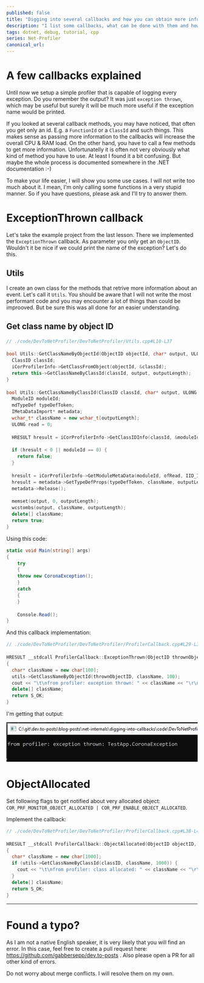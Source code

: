 ```yaml
---
published: false
title: "Digging into several callbacks and how you can obtain more information about an event"
description: "I list some callbacks, what can be done with them and how you can obtain more information about an event."
tags: dotnet, debug, tutorial, cpp
series: Net-Profiler
canonical_url:
---
```


# A few callbacks explained
Until now we setup a simple profiler that is capable of logging every exception. Do you remember the output? It was just `exception thrown`, which may be useful but surely it will be much more useful if the exception name would be printed.

If you looked at several callback methods, you may have noticed, that often you get only an id. E.g. a `FunctionId` or a `ClassId` and such things. This makes sense as passing more information to the callbacks will increase the overall CPU & RAM load. On the other hand, you have to call a few methods to get more information. Unfortunatelly it is often not very obviously what kind of method you have to use. At least I found it a bit confusing. But maybe the whole process is documented somewhere in the .NET documentation :-)

To make your life easier, I will show you some use cases. I will not write too much about it. I mean, I'm only calling some functions in a very stupid manner. So if you have questions, please ask and I'll try to answer them.

# ExceptionThrown callback
Let's take the example project from the last lesson. There we implemented the `ExceptionThrown` callback. As parameter you only get an `ObjectID`. Wouldn't it be nice if we could print the name of the exception? Let's do this.

## Utils
I create an own class for the methods that retrive more information about an event. Let's call it `Utils`. You should be aware that I will not write the most performant code and you may encounter a lot of things than could be improoved. But be sure this was all done for an easier understanding.

## Get class name by object ID

```cpp
// ./code/DevToNetProfiler/DevToNetProfiler/Utils.cpp#L10-L37

bool Utils::GetClassNameByObjectId(ObjectID objectId, char* output, ULONG outputLength) {
  ClassID classId;
  iCorProfilerInfo->GetClassFromObject(objectId, &classId);
  return this->GetClassNameByClassId(classId, output, outputLength);
}

bool Utils::GetClassNameByClassId(ClassID classId, char* output, ULONG outputLength) {
  ModuleID moduleId;
  mdTypeDef typeDefToken;
  IMetaDataImport* metadata;
  wchar_t* className = new wchar_t[outputLength];
  ULONG read = 0;

  HRESULT hresult = iCorProfilerInfo->GetClassIDInfo(classId, &moduleId, &typeDefToken);

  if (hresult < 0 || moduleId == 0) {
    return false;
  }

  hresult = iCorProfilerInfo->GetModuleMetaData(moduleId, ofRead, IID_IMetaDataImport, (IUnknown**)&metadata);
  hresult = metadata->GetTypeDefProps(typeDefToken, className, outputLength, &read, NULL, NULL);
  metadata->Release();

  memset(output, 0, outputLength);
  wcstombs(output, className, outputLength);
  delete[] className;
  return true;
}
```

Using this code:

```cs
static void Main(string[] args)
{
    try
    {
    throw new CoronaException();
    }
    catch
    {
    }

    Console.Read();
}
```

And this callback implementation:
```cpp
// ./code/DevToNetProfiler/DevToNetProfiler/ProfilerCallback.cpp#L29-L36

HRESULT __stdcall ProfilerCallback::ExceptionThrown(ObjectID thrownObjectID)
{
  char* className = new char[100];
  utils->GetClassNameByObjectId(thrownObjectID, className, 100);
  cout << "\t\nfrom profiler: exception thrown: " << className << "\r\n";
  delete[] className;
  return S_OK;
}
```

I'm getting that output:

![](./assets/exception-name.jpg)

# ObjectAllocated 
Set following flags to get notified about very allocated object: `COR_PRF_MONITOR_OBJECT_ALLOCATED | COR_PRF_ENABLE_OBJECT_ALLOCATED`. 

Implement the callback:

```cpp
// ./code/DevToNetProfiler/DevToNetProfiler/ProfilerCallback.cpp#L38-L46

HRESULT __stdcall ProfilerCallback::ObjectAllocated(ObjectID objectID, ClassID classID)
{
  char* className = new char[1000];
  if (utils->GetClassNameByClassId(classID, className, 1000)) {
    cout << "\t\nfrom profiler: class allocated: " << className << "\r\n";
  }
  delete[] className;
  return S_OK;
}
```


----

# Found a typo?
As I am not a native English speaker, it is very likely that you will find an error. In this case, feel free to create a pull request here: https://github.com/gabbersepp/dev.to-posts . Also please open a PR for all other kind of errors.

Do not worry about merge conflicts. I will resolve them on my own. 
